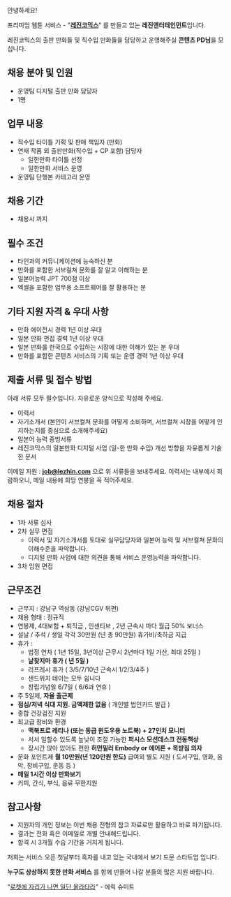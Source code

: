 안녕하세요!

프리미엄 웹툰 서비스 - "**[레진코믹스](http://www.lezhin.com)**" 를 만들고 있는 **레진엔터테인먼트**입니다.

레진코믹스의 출판 만화들 및 직수입 만화들을 담당하고 운영해주실 **콘텐츠 PD님**을 모십니다.

## 채용 분야 및 인원
- 운영팀 디지털 출판 만화 담당자
- 1명

## 업무 내용
- 직수입 타이틀 기획 및 판매 책임자 (만화)
- 연재 작품 외 출판만화(직수입 + CP 포함) 담당자
  - 일한만화 타이틀 선정
  - 일한만화 서비스 운영
- 운영팀 단행본 카테고리 운영

## 채용 기간
- 채용시 까지 

## 필수 조건

- 타인과의 커뮤니케이션에 능숙하신 분
- 만화를 포함한 서브컬쳐 문화를 잘 알고 이해하는 분
- 일본어능력 JPT 700점 이상
- 엑셀을 포함한 업무용 소프트웨어를 잘 활용하는 분

## 기타 지원 자격 & 우대 사항

- 만화 에이전시 경력 1년 이상 우대
- 일본 만화 편집 경력 1년 이상 우대
- 일본 만화를 한국으로 수입하는 시장에 대한 이해가 있는 분 우대
- 만화를 포함한 콘텐츠 서비스의 기획 또는 운영 경력 1년 이상 우대

## 제출 서류 및 접수 방법

아래 서류 모두 필수입니다. 자유로운 양식으로 작성해 주세요.

- 이력서
- 자기소개서 (본인이 서브컬쳐 문화를 어떻게 소비하며, 서브컬쳐 시장을 어떻게 인지하는지를 중심으로 소개해주세요)
- 일본어 능력 증빙서류
- 레진코믹스의 일본만화 디지털 사업 (일-한 만화 수입) 개선 방향을 자유롭게 기술한 문서

이메일 지원 : **job@lezhin.com** 으로 위 서류들을 보내주세요. 이력서는 내부에서 회람하오니, 메일 내용에 희망 연봉을 꼭 적어주세요. 

## 채용 절차

- 1차 서류 심사
- 2차 실무 면접
  - 이력서 및 자기소개서를 토대로 실무담당자와 일본어 능력 및 서브컬쳐 문화의 이해수준을 파악합니다.
  - 디지털 만화 사업에 대한 의견을 통해 서비스 운영능력을 파악합니다.
- 3차 임원 면접

## 근무조건

- 근무지 : 강남구 역삼동 (강남CGV 뒤편)
- 채용 형태 : 정규직
- 연봉제, 4대보험 + 퇴직금 , 인센티브 , 2년 근속시 마다 월급 50% 보너스
- 설날 / 추석 / 생일 각각 30만원 (년 총 90만원) 휴가비/축하금 지급
- 휴가 : 
  - 법정 연차 ( 1년 15일, 3년이상 근무시 2년마다 1일 가산, 최대 25일 )
  - **날찾지마 휴가 ( 년 5일 )**
  - 리프레시 휴가 ( 3/5/7/10년 근속시 1/2/3/4주 )
  - 샌드위치 데이는 모두 쉽니다
  - 창립기념일 6/7일 ( 6/6과 연휴 )
- 주 5일제, **자율 출근제**
- **점심/저녁 식대 지원. 금액제한 없음** ( 개인별 법인카드 발급 )
- 종합 건강검진 지원
- 최고급 장비와 환경
  - **맥북프로 레티나 (또는 동급 윈도우용 노트북) + 27인치 모니터** 
  - 서서 일할수 있도록 높낮이 조절 가능한 **퍼시스 모션데스크 전동책상** 
  - 장시간 앉아 있어도 편한 **허먼밀러 Embody or 에어론 + 목받침 의자**
- 문화 포인트제 **월 10만원(년 120만원 한도)** 급여외 별도 지원 ( 도서구입, 영화, 음악, 장비구입, 운동 등 )
- **매일 1시간 이상 만화보기**
- 커피, 간식, 부식, 음료 무한지원

## 참고사항

- 지원자의 개인 정보는 이번 채용 전형의 참고 자료로만 활용하고 바로 파기됩니다.
- 결과는 전화 혹은 이메일로 개별 안내해드립니다.
- 합격 시 3개월 수습 기간을 거치게 됩니다.

저희는 서비스 오픈 첫달부터 흑자를 내고 있는 국내에서 보기 드문 스타트업 입니다.

**누구도 상상하지 못한 만화 서비스** 를 함께 만들어 나갈 분들의 많은 지원 바랍니다.

“[로켓에 자리가 나면 일단 올라타라](http://estima.wordpress.com/2012/05/28/sheryl/)" - 에릭 슈미트